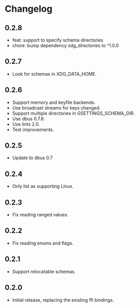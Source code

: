 # Changelog

## 0.2.8

* feat: support to specify schema directories
* chore: bump dependency xdg_directories to ^1.0.0

## 0.2.7

* Look for schemas in XDG_DATA_HOME.

## 0.2.6

* Support memory and keyfile backends.
* Use broadcast streams for keys changed.
* Support multiple directories in GSETTINGS_SCHEMA_DIR.
* Use dbus 0.7.8.
* Use lints 2.0.
* Test improvements.

## 0.2.5

* Update to dbus 0.7

## 0.2.4

* Only list as supporting Linux.

## 0.2.3

* Fix reading ranged values.

## 0.2.2

* Fix reading enums and flags.

## 0.2.1

* Support relocatable schemas.

## 0.2.0

* Initial release, replacing the existing ffi bindings.

